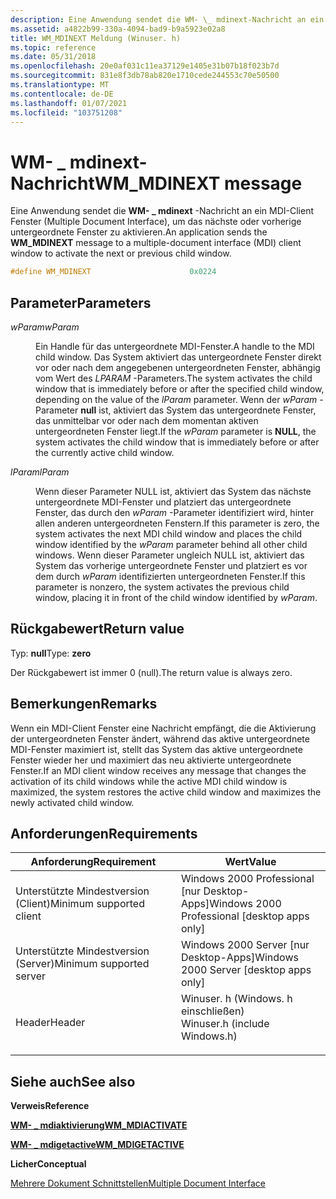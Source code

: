 ```yaml
---
description: Eine Anwendung sendet die WM- \_ mdinext-Nachricht an ein MDI-Client Fenster (Multiple Document Interface), um das nächste oder vorherige untergeordnete Fenster zu aktivieren.
ms.assetid: a4822b99-330a-4094-bad9-b9a5923e02a8
title: WM_MDINEXT Meldung (Winuser. h)
ms.topic: reference
ms.date: 05/31/2018
ms.openlocfilehash: 20e0af031c11ea37129e1405e31b07b18f023b7d
ms.sourcegitcommit: 831e8f3db78ab820e1710cede244553c70e50500
ms.translationtype: MT
ms.contentlocale: de-DE
ms.lasthandoff: 01/07/2021
ms.locfileid: "103751208"
---
```

# <a name="wm_mdinext-message"></a><span data-ttu-id="c7b2f-103">WM- \_ mdinext-Nachricht</span><span class="sxs-lookup"><span data-stu-id="c7b2f-103">WM\_MDINEXT message</span></span>

<span data-ttu-id="c7b2f-104">Eine Anwendung sendet die **WM- \_ mdinext** -Nachricht an ein MDI-Client Fenster (Multiple Document Interface), um das nächste oder vorherige untergeordnete Fenster zu aktivieren.</span><span class="sxs-lookup"><span data-stu-id="c7b2f-104">An application sends the **WM\_MDINEXT** message to a multiple-document interface (MDI) client window to activate the next or previous child window.</span></span>


```C++
#define WM_MDINEXT                      0x0224
```



## <a name="parameters"></a><span data-ttu-id="c7b2f-105">Parameter</span><span class="sxs-lookup"><span data-stu-id="c7b2f-105">Parameters</span></span>

<dl> <dt>

<span data-ttu-id="c7b2f-106">*wParam*</span><span class="sxs-lookup"><span data-stu-id="c7b2f-106">*wParam*</span></span> 
</dt> <dd>

<span data-ttu-id="c7b2f-107">Ein Handle für das untergeordnete MDI-Fenster.</span><span class="sxs-lookup"><span data-stu-id="c7b2f-107">A handle to the MDI child window.</span></span> <span data-ttu-id="c7b2f-108">Das System aktiviert das untergeordnete Fenster direkt vor oder nach dem angegebenen untergeordneten Fenster, abhängig vom Wert des *LPARAM* -Parameters.</span><span class="sxs-lookup"><span data-stu-id="c7b2f-108">The system activates the child window that is immediately before or after the specified child window, depending on the value of the *lParam* parameter.</span></span> <span data-ttu-id="c7b2f-109">Wenn der *wParam* -Parameter **null** ist, aktiviert das System das untergeordnete Fenster, das unmittelbar vor oder nach dem momentan aktiven untergeordneten Fenster liegt.</span><span class="sxs-lookup"><span data-stu-id="c7b2f-109">If the *wParam* parameter is **NULL**, the system activates the child window that is immediately before or after the currently active child window.</span></span>

</dd> <dt>

<span data-ttu-id="c7b2f-110">*lParam*</span><span class="sxs-lookup"><span data-stu-id="c7b2f-110">*lParam*</span></span> 
</dt> <dd>

<span data-ttu-id="c7b2f-111">Wenn dieser Parameter NULL ist, aktiviert das System das nächste untergeordnete MDI-Fenster und platziert das untergeordnete Fenster, das durch den *wParam* -Parameter identifiziert wird, hinter allen anderen untergeordneten Fenstern.</span><span class="sxs-lookup"><span data-stu-id="c7b2f-111">If this parameter is zero, the system activates the next MDI child window and places the child window identified by the *wParam* parameter behind all other child windows.</span></span> <span data-ttu-id="c7b2f-112">Wenn dieser Parameter ungleich NULL ist, aktiviert das System das vorherige untergeordnete Fenster und platziert es vor dem durch *wParam* identifizierten untergeordneten Fenster.</span><span class="sxs-lookup"><span data-stu-id="c7b2f-112">If this parameter is nonzero, the system activates the previous child window, placing it in front of the child window identified by *wParam*.</span></span>

</dd> </dl>

## <a name="return-value"></a><span data-ttu-id="c7b2f-113">Rückgabewert</span><span class="sxs-lookup"><span data-stu-id="c7b2f-113">Return value</span></span>

<span data-ttu-id="c7b2f-114">Typ: **null**</span><span class="sxs-lookup"><span data-stu-id="c7b2f-114">Type: **zero**</span></span>

<span data-ttu-id="c7b2f-115">Der Rückgabewert ist immer 0 (null).</span><span class="sxs-lookup"><span data-stu-id="c7b2f-115">The return value is always zero.</span></span>

## <a name="remarks"></a><span data-ttu-id="c7b2f-116">Bemerkungen</span><span class="sxs-lookup"><span data-stu-id="c7b2f-116">Remarks</span></span>

<span data-ttu-id="c7b2f-117">Wenn ein MDI-Client Fenster eine Nachricht empfängt, die die Aktivierung der untergeordneten Fenster ändert, während das aktive untergeordnete MDI-Fenster maximiert ist, stellt das System das aktive untergeordnete Fenster wieder her und maximiert das neu aktivierte untergeordnete Fenster.</span><span class="sxs-lookup"><span data-stu-id="c7b2f-117">If an MDI client window receives any message that changes the activation of its child windows while the active MDI child window is maximized, the system restores the active child window and maximizes the newly activated child window.</span></span>

## <a name="requirements"></a><span data-ttu-id="c7b2f-118">Anforderungen</span><span class="sxs-lookup"><span data-stu-id="c7b2f-118">Requirements</span></span>



| <span data-ttu-id="c7b2f-119">Anforderung</span><span class="sxs-lookup"><span data-stu-id="c7b2f-119">Requirement</span></span> | <span data-ttu-id="c7b2f-120">Wert</span><span class="sxs-lookup"><span data-stu-id="c7b2f-120">Value</span></span> |
|-------------------------------------|----------------------------------------------------------------------------------------------------------|
| <span data-ttu-id="c7b2f-121">Unterstützte Mindestversion (Client)</span><span class="sxs-lookup"><span data-stu-id="c7b2f-121">Minimum supported client</span></span><br/> | <span data-ttu-id="c7b2f-122">Windows 2000 Professional \[nur Desktop-Apps\]</span><span class="sxs-lookup"><span data-stu-id="c7b2f-122">Windows 2000 Professional \[desktop apps only\]</span></span><br/>                                               |
| <span data-ttu-id="c7b2f-123">Unterstützte Mindestversion (Server)</span><span class="sxs-lookup"><span data-stu-id="c7b2f-123">Minimum supported server</span></span><br/> | <span data-ttu-id="c7b2f-124">Windows 2000 Server \[nur Desktop-Apps\]</span><span class="sxs-lookup"><span data-stu-id="c7b2f-124">Windows 2000 Server \[desktop apps only\]</span></span><br/>                                                     |
| <span data-ttu-id="c7b2f-125">Header</span><span class="sxs-lookup"><span data-stu-id="c7b2f-125">Header</span></span><br/>                   | <dl> <span data-ttu-id="c7b2f-126"><dt>Winuser. h (Windows. h einschließen)</dt></span><span class="sxs-lookup"><span data-stu-id="c7b2f-126"><dt>Winuser.h (include Windows.h)</dt></span></span> </dl> |



## <a name="see-also"></a><span data-ttu-id="c7b2f-127">Siehe auch</span><span class="sxs-lookup"><span data-stu-id="c7b2f-127">See also</span></span>

<dl> <dt>

<span data-ttu-id="c7b2f-128">**Verweis**</span><span class="sxs-lookup"><span data-stu-id="c7b2f-128">**Reference**</span></span>
</dt> <dt>

[<span data-ttu-id="c7b2f-129">**WM- \_ mdiaktivierung**</span><span class="sxs-lookup"><span data-stu-id="c7b2f-129">**WM\_MDIACTIVATE**</span></span>](wm-mdiactivate.md)
</dt> <dt>

[<span data-ttu-id="c7b2f-130">**WM- \_ mdigetactive**</span><span class="sxs-lookup"><span data-stu-id="c7b2f-130">**WM\_MDIGETACTIVE**</span></span>](wm-mdigetactive.md)
</dt> <dt>

<span data-ttu-id="c7b2f-131">**Licher**</span><span class="sxs-lookup"><span data-stu-id="c7b2f-131">**Conceptual**</span></span>
</dt> <dt>

[<span data-ttu-id="c7b2f-132">Mehrere Dokument Schnittstellen</span><span class="sxs-lookup"><span data-stu-id="c7b2f-132">Multiple Document Interface</span></span>](multiple-document-interface.md)
</dt> </dl>

 

 




